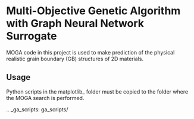 # Multi-Objective Genetic Algorithm with Graph Neural Network Surrogate

MOGA code in this project is used to make prediction of the physical realistic grain boundary (GB) structures of 2D materials.

## Usage
Python scripts in the matplotlib_ folder must be copied to the folder where the MOGA search is performed.  

.. _ga_scripts: ga_scripts/
